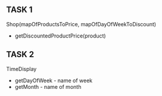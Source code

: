 TASK 1
-----

Shop(mapOfProductsToPrice, mapOfDayOfWeekToDiscount)
* getDiscountedProductPrice(product)

TASK 2
------

TimeDisplay
* getDayOfWeek - name of week
* getMonth - name of month